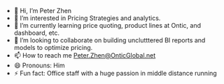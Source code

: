 - 👋 Hi, I’m Peter Zhen
- 👀 I’m interested in Pricing Strategies and analytics.
- 🌱 I’m currently learning price quoting, product lines at Ontic, and dashboard, etc.
- 💞️ I’m looking to collaborate on building unclutttered BI reports and models to optimize pricing.
- 📫 How to reach me Peter.Zhen@OnticGlobal.net
- 😄 Pronouns: Him
- ⚡ Fun fact: Office staff with a huge passion in middle distance running

<!---
PeterZhenOntic/PeterZhenOntic is a ✨ special ✨ repository because its `README.md` (this file) appears on your GitHub profile.
You can click the Preview link to take a look at your changes.
--->
